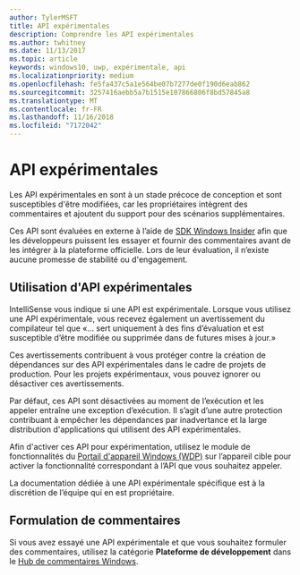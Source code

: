 ```yaml
---
author: TylerMSFT
title: API expérimentales
description: Comprendre les API expérimentales
ms.author: twhitney
ms.date: 11/13/2017
ms.topic: article
keywords: windows10, uwp, expérimentale, api
ms.localizationpriority: medium
ms.openlocfilehash: fe5fa437c5a1e564be07b7277de0f190d6eab862
ms.sourcegitcommit: 3257416aebb5a7b1515e107866806f8bd57845a8
ms.translationtype: MT
ms.contentlocale: fr-FR
ms.lasthandoff: 11/16/2018
ms.locfileid: "7172042"
---
```

# <a name="experimental-apis"></a>API expérimentales

Les API expérimentales en sont à un stade précoce de conception et sont susceptibles d'être modifiées, car les propriétaires intègrent des commentaires et ajoutent du support pour des scénarios supplémentaires.

Ces API sont évaluées en externe à l’aide de [SDK Windows Insider](https://www.microsoft.com/en-us/software-download/windowsinsiderpreviewSDK) afin que les développeurs puissent les essayer et fournir des commentaires avant de les intégrer à la plateforme officielle. Lors de leur évaluation, il n’existe aucune promesse de stabilité ou d'engagement.

## <a name="consuming-experimental-apis"></a>Utilisation d'API expérimentales
IntelliSense vous indique si une API est expérimentale. Lorsque vous utilisez une API expérimentale, vous recevez également un avertissement du compilateur tel que «... sert uniquement à des fins d’évaluation et est susceptible d’être modifiée ou supprimée dans de futures mises à jour.»

Ces avertissements contribuent à vous protéger contre la création de dépendances sur des API expérimentales dans le cadre de projets de production. Pour les projets expérimentaux, vous pouvez ignorer ou désactiver ces avertissements.

Par défaut, ces API sont désactivées au moment de l’exécution et les appeler entraîne une exception d’exécution. Il s’agit d’une autre protection contribuant à empêcher les dépendances par inadvertance et la large distribution d'applications qui utilisent des API expérimentales.

Afin d'activer ces API pour expérimentation, utilisez le module de fonctionnalités du [Portail d'appareil Windows (WDP)](https://docs.microsoft.com/en-us/windows/uwp/debug-test-perf/device-portal) sur l’appareil cible pour activer la fonctionnalité correspondant à l’API que vous souhaitez appeler.

La documentation dédiée à une API expérimentale spécifique est à la discrétion de l’équipe qui en est propriétaire.

## <a name="providing-feedback"></a>Formulation de commentaires

Si vous avez essayé une API expérimentale et que vous souhaitez formuler des commentaires, utilisez la catégorie **Plateforme de développement** dans le [Hub de commentaires Windows](https://support.microsoft.com/en-us/help/4021566/windows-10-send-feedback-to-microsoft-with-feedback-hub-app).